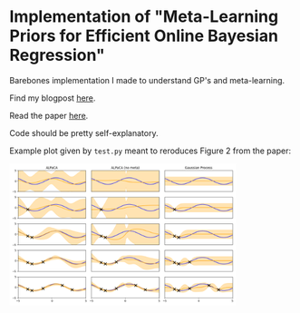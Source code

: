 # Implementation of "Meta-Learning Priors for Efficient Online Bayesian Regression"

Barebones implementation I made to understand GP's and meta-learning.

Find my blogpost [here](https://palafox.info/research/gps).

Read the paper [here](https://arxiv.org/abs/1807.08912).

Code should be pretty self-explanatory.

Example plot given by `test.py` meant to reroduces Figure 2 from the paper:

<img src="figures/predictions.png" alt="predictions" width=400/>
